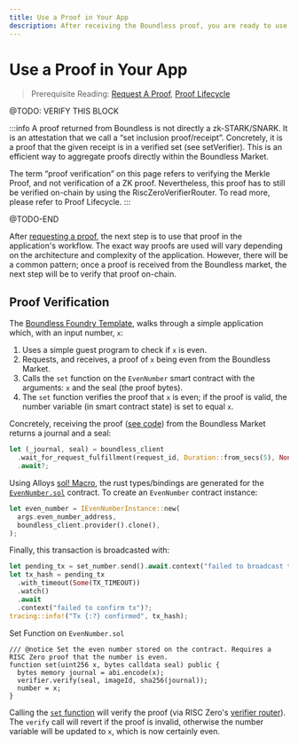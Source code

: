 ```yaml
---
title: Use a Proof in Your App
description: After receiving the Boundless proof, you are ready to use it in your app to access verifiable compute directly.
---
```


# Use a Proof in Your App

> Prerequisite Reading: [Request A Proof](/build/request-a-proof), [Proof Lifecycle](/introduction/proof-lifecycle)

@TODO: VERIFY THIS BLOCK

:::info
A proof returned from Boundless is not directly a zk-STARK/SNARK. It is an attestation that we call a “set inclusion proof/receipt”. Concretely, it is a proof that the given receipt is in a verified set (see setVerifier). This is an efficient way to aggregate proofs directly within the Boundless Market.

The term “proof verification” on this page refers to verifying the Merkle Proof, and not verification of a ZK proof. Nevertheless, this proof has to still be verified on-chain by using the RiscZeroVerifierRouter. To read more, please refer to Proof Lifecycle.
:::

@TODO-END

After [requesting a proof](/build/request-a-proof), the next step is to use that proof in the application's workflow. The exact way proofs are used will vary depending on the architecture and complexity of the application. However, there will be a common pattern; once a proof is received from the Boundless market, the next step will be to verify that proof on-chain.

## Proof Verification

The [Boundless Foundry Template](https://github.com/boundless-xyz/boundless-foundry-template/blob/main/contracts/src/EvenNumber.sol), walks through a simple application which, with an input number, `x`:

1. Uses a simple guest program to check if `x` is even.
2. Requests, and receives, a proof of `x` being even from the Boundless Market.
3. Calls the `set` function on the `EvenNumber` smart contract with the arguments: `x` and the seal (the proof bytes).
4. The `set` function verifies the proof that `x` is even; if the proof is valid, the number variable (in smart contract state) is set to equal `x`.

Concretely, receiving the proof ([see code](https://github.com/boundless-xyz/boundless-foundry-template/blob/859248fd748f1c8ca88f9540de389c4d86bd959a/apps/src/main.rs#L149)) from the Boundless Market returns a journal and a seal:

```rust
let (_journal, seal) = boundless_client
  .wait_for_request_fulfillment(request_id, Duration::from_secs(5), None)
  .await?;
```

Using Alloys [sol! Macro](https://alloy.rs/examples/sol-macro/index.html), the rust types/bindings are generated for the [`EvenNumber.sol`](https://github.com/boundless-xyz/boundless-foundry-template/blob/main/contracts/src/EvenNumber.sol) contract.
To create an `EvenNumber` contract instance:

```rust
let even_number = IEvenNumberInstance::new(
  args.even_number_address,
  boundless_client.provider().clone(),
);
```

Finally, this transaction is broadcasted with:

```rust
let pending_tx = set_number.send().await.context("failed to broadcast tx")?;
let tx_hash = pending_tx
  .with_timeout(Some(TX_TIMEOUT))
  .watch()
  .await
  .context("failed to confirm tx")?;
tracing::info!("Tx {:?} confirmed", tx_hash);
```

Set Function on `EvenNumber.sol`

```solidity [EvenNumber.sol]
/// @notice Set the even number stored on the contract. Requires a RISC Zero proof that the number is even.
function set(uint256 x, bytes calldata seal) public {
  bytes memory journal = abi.encode(x);
  verifier.verify(seal, imageId, sha256(journal));
  number = x;
}
```

Calling the [`set` function](https://github.com/boundless-xyz/boundless-foundry-template/blob/859248fd748f1c8ca88f9540de389c4d86bd959a/contracts/src/EvenNumber.sol#L34C1-L40C6) will verify the proof (via RISC Zero's [verifier router](https://dev.risczero.com/api/blockchain-integration/contracts/verifier)). The `verify` call will revert if the proof is invalid, otherwise the number variable will be updated to `x`, which is now certainly even.
